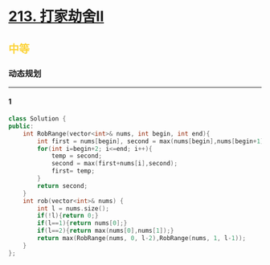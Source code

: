 # [213. 打家劫舍II](https://leetcode.cn/problems/house-robber-ii/)  
## <font color=#FCD337>中等</font>  
### **动态规划**
***
#### 1
```cpp
class Solution {
public:
    int RobRange(vector<int>& nums, int begin, int end){
        int first = nums[begin], second = max(nums[begin],nums[begin+1]), temp;
        for(int i=begin+2; i<=end; i++){
            temp = second;
            second = max(first+nums[i],second);
            first= temp;
        }
        return second;
    }
    int rob(vector<int>& nums) {
        int l = nums.size();
        if(!l){return 0;}
        if(l==1){return nums[0];}
        if(l==2){return max(nums[0],nums[1]);}
        return max(RobRange(nums, 0, l-2),RobRange(nums, 1, l-1));
    }
};
```